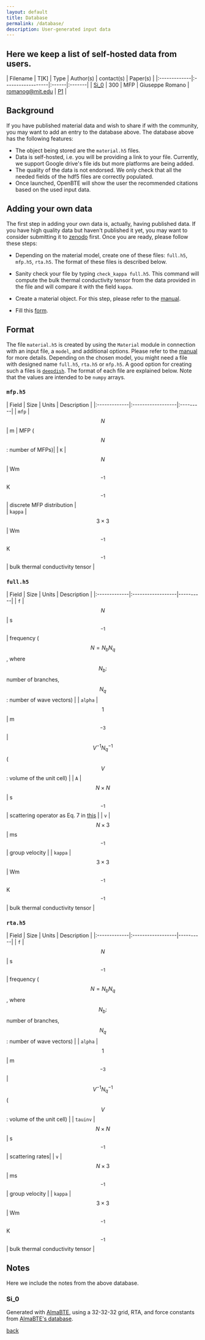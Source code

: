 ```yaml
---
layout: default
title: Database
permalink: /database/
description: User-generated input data
---
```




<script type="text/x-mathjax-config">
  MathJax.Hub.Config({
    extensions: [
      "MathMenu.js",
      "MathZoom.js",
      "AssistiveMML.js",
      "a11y/accessibility-menu.js"
    ],
    jax: ["input/TeX", "output/CommonHTML"],
    TeX: {
      extensions: [
        "AMSmath.js",
        "AMSsymbols.js",
        "noErrors.js",
        "noUndefined.js",
      ]
    }
  });
</script>

<script type="text/javascript" async
  src="https://cdn.mathjax.org/mathjax/latest/MathJax.js?config=TeX-MML-AM_CHTML">
</script>

## Here we keep a list of self-hosted data from users. 

| Filename     | T[K]     | Type |  Author(s)          | contact(s) |  Paper(s) | 
|:-------------|:------------------|:------|:-------|
| [Si_0](#si0)     | 300      | MFP  | Giuseppe Romano  | romanog@mit.edu |  [P1](https://www.sciencedirect.com/science/article/pii/S0010465517302059) |


## Background

If you have published material data and wish to share if with the community, you may want to add an entry to the database above. The database above has the following features:

 - The object being stored are the `material.h5` files.
 - Data is self-hosted, i.e. you will be providing a link to your file. Currently, we support Google drive's file ids but more platforms are being added.
 - The quality of the data is not endorsed. We only check that all the needed fields of the hdf5 files are correctly populated. 
 - Once launched, OpenBTE will show the user the recommended citations based on the used input data.

## Adding your own data

The first step in adding your own data is, actually, having published data. If you have high quality data but haven't published it yet, you may want to consider submitting it to [zenodo](https://zenodo.org/) first. Once you are ready, please follow these steps:

 - Depending on the material model, create one of these files: `full.h5`, `mfp.h5`, `rta.h5`. The format of these files is described below.
 
 - Sanity check your file by typing `check_kappa full.h5`. This command will compute the bulk thermal conductivity tensor from the data provided in the file and will compare it with the field `kappa`.
 
 - Create a material object. For this step, please refer to the [manual](./manual.html).

 - Fill this [form](https://forms.gle/Kjhky3wjrrghXBb48). 


## Format

The file `material.h5` is created by using the `Material` module in connection with an input file, a `model`, and additional options. Please refer to the [manual](manual.html) for more details. Depending on the chosen model, you might need a file with designed name `full.h5`, `rta.h5` or `mfp.h5`. A good option for creating such a files is [`deepdish`](https://deepdish.readthedocs.io/en/latest/io.html). The format of each file are explained below. Note that the values are intended to be `numpy` arrays.

### `mfp.h5`

| Field     | Size     | Units | Description | 
|:-------------|:------------------|:---------|
| `mfp`    | $$N$$      | m  |   MFP ($$N$$: number of MFPs)|
| `K`    | $$N$$      | Wm$$^{-1}$$K$$^{-1}$$  | discrete MFP distribution |   
| `kappa`    | $$3 \times 3$$      | Wm$$^{-1}$$K$$^{-1}$$  | bulk thermal conductivity tensor |    

### `full.h5`

| Field     | Size     | Units |  Description |
|:-------------|:------------------|----------|
| `f`    | $$N$$      | s$$^{-1}$$  | frequency ($$N = N_bN_q$$, where $$N_b:$$ number of branches, $$N_q$$: number of wave vectors) |
| `alpha`    | $$1$$      | m$$^{-3}$$ | $$V^{-1}N_q^{-1}$$ ($$V$$: volume of the unit cell) |
| `A`     | $$N \times N $$ | s$$^{-1}$$  | scattering operator as Eq. 7 in [this](https://arxiv.org/pdf/2002.08940.pdf) |
| `v` | $$ N \times 3 $$| ms$$^{-1}$$ | group velocity |
| `kappa`    | $$3 \times 3$$      | Wm$$^{-1}$$K$$^{-1}$$  | bulk thermal conductivity tensor | 


### `rta.h5`
| Field     | Size     | Units |  Description |
|:-------------|:------------------|----------|
| `f`    | $$N$$      | s$$^{-1}$$  | frequency ($$N = N_bN_q$$, where $$N_b:$$ number of branches, $$N_q$$: number of wave vectors) |
| `alpha`    | $$1$$      | m$$^{-3}$$ | $$V^{-1}N_q^{-1}$$ ($$V$$: volume of the unit cell) |
| `tauinv`     | $$N \times N $$ | s$$^{-1}$$  | scattering rates|
| `v` | $$ N \times 3 $$| ms$$^{-1}$$ | group velocity |
| `kappa`    | $$3 \times 3$$      | Wm$$^{-1}$$K$$^{-1}$$  | bulk thermal conductivity tensor | 

## Notes

Here we include the notes from the above database.

### <a name="si0"></a> Si_0 

Generated with [AlmaBTE](http://www.almabte.eu/), using a 32-32-32 grid, RTA, and force constants from [AlmaBTE's database](http://www.almabte.eu/index.php/database/).


[back](./)
